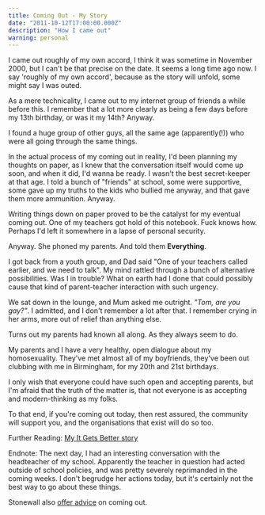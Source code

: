 ```yaml
---
title: Coming Out - My Story
date: "2011-10-12T17:00:00.000Z"
description: "How I came out"
warning: personal
---
```


I came out roughly of my own accord, I think it was sometime in November 2000, but I can't be that precise on the date.  It seems a long time ago now.  I say 'roughly of my own accord', because as the story will unfold, some might say I was outed.  

As a mere technicality, I came out to my internet group of friends a while before this.  I remember that a lot more clearly as being a few days before my 13th birthday, or was it my 14th? Anyway.

I found a huge group of other guys, all the same age (apparently(!)) who were all going through the same things.  

In the actual process of my coming out in reality, I'd been planning my thoughts on paper, as I knew that the conversation itself would come up soon, and when it did, I'd wanna be ready.  I wasn't the best secret-keeper at that age.  I told a bunch of "friends" at school, some were supportive, some gave up my truths to the kids who bullied me anyway, and that gave them more ammunition.  Anyway. 

Writing things down on paper proved to be the catalyst for my eventual coming out.  One of my teachers got hold of this notebook.  Fuck knows how.  Perhaps I'd left it somewhere in a lapse of personal security. 

Anyway.  She phoned my parents.  And told them **Everything**.

I got back from a youth group, and Dad said "One of your teachers called earlier, and we need to talk".  My mind rattled through a bunch of alternative possibilities.  Was I in trouble? What on earth had I done that could possibly cause that kind of parent-teacher interaction with such urgency.

We sat down in the lounge, and Mum asked me outright.  *"Tom, are you gay?"*.  I admitted, and I don't remember a lot after that.  I remember crying in her arms, more out of relief than anything else.

Turns out my parents had known all along.  As they always seem to do. 

My parents and I have a very healthy, open dialogue about my homosexuality.  They've met almost all of my boyfriends, they've been out clubbing with me in Birmingham, for my 20th and 21st birthdays.  

I only wish that everyone could have such open and accepting parents, but I'm afraid that the truth of the matter is, that not everyone is as accepting and modern-thinking as my folks. 

To that end, if you're coming out today, then rest assured, the community will support you, and the organisations that exist will do so too.

Further Reading: [My It Gets Better story](/it-gets-better)

Endnote:
The next day, I had an interesting conversation with the headteacher of my school. Apparently the teacher in question had acted outside of school policies, and was pretty severely reprimanded in the coming weeks.  I don't begrudge her actions today, but it's certainly not the best way to go about these things.

 

Stonewall also [offer advice](https://www.stonewall.org.uk/help-advice/coming-out-0) on coming out.

 